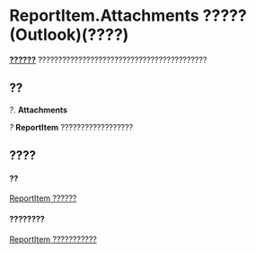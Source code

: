 
# ReportItem.Attachments ????? (Outlook)(????)

 **[??????](4cc96a5f-a822-8ad5-6f61-e996bee8ba22.md)** ??????????????????????????????????????????


## ??

 _?_. **Attachments**

 _?_ **ReportItem** ??????????????????


## ????


#### ??


[ReportItem ??????](16ebe336-72e0-42f6-99d3-edecc3ea284d.md)
#### ????????


[ReportItem ???????????](http://msdn.microsoft.com/library/5a5662dd-e969-bbd5-129b-44609ba1cf9f%28Office.15%29.aspx)